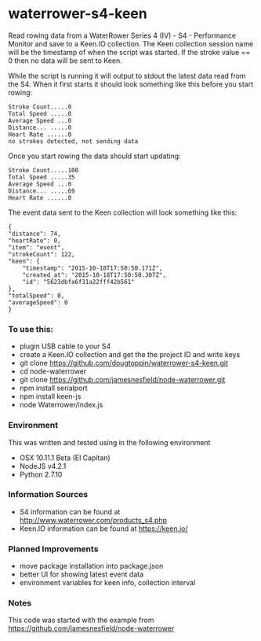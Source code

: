 # waterrower-s4-keen
Read rowing data from a WaterRower Series 4 (IV) - S4 - Performance Monitor and save to a Keen.IO collection.
The Keen collection session name will be the timestamp of when the script was started.
If the stroke value == 0 then no data will be sent to Keen.

While the script is running it will output to stdout the latest data read from the S4.
When it first starts it should look something like this before you start rowing:

    Stroke Count.....0
    Total Speed .....0
    Average Speed ...0
    Distance... .....0
    Heart Rate ......0
    no strokes detected, not sending data

Once you start rowing the data should start updating:
    
    Stroke Count.....100
    Total Speed .....35
    Average Speed ...0
    Distance... .....69
    Heart Rate ......0

The event data sent to the Keen collection will look something like this:

    {
    "distance": 74,
    "heartRate": 0,
    "item": "event",
    "strokeCount": 122,
    "keen": {
        "timestamp": "2015-10-18T17:50:50.171Z",
        "created_at": "2015-10-18T17:50:50.307Z",
        "id": "5623dbfa6f31a22fff42b561"
    },
    "totalSpeed": 0,
    "averageSpeed": 0
    }   

### To use this:
* plugin USB cable to your S4
* create a Keen.IO collection and get the the project ID and write keys
* git clone https://github.com/dougtoppin/waterrower-s4-keen.git
* cd node-waterrower
* git clone https://github.com/jamesnesfield/node-waterrower.git
* npm install serialport
* npm install keen-js
* node Waterrower/index.js

### Environment
This was written and tested using in the following environment
* OSX 10.11.1 Beta (El Capitan)
* NodeJS v4.2.1
* Python 2.7.10

### Information Sources
* S4 information can be found at http://www.waterrower.com/products_s4.php
* Keen.IO information can be found at https://keen.io/

### Planned Improvements
* move package installation into package.json
* better UI for showing latest event data
* environment variables for keen info, collection interval

### Notes
This code was started with the example from https://github.com/jamesnesfield/node-waterrower

